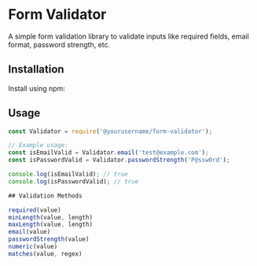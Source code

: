 # Form Validator

A simple form validation library to validate inputs like required fields, email format, password strength, etc.

## Installation

Install using npm:


## Usage

```javascript
const Validator = require('@yourusername/form-validator');

// Example usage:
const isEmailValid = Validator.email('test@example.com');
const isPasswordValid = Validator.passwordStrength('P@ssw0rd');

console.log(isEmailValid); // true
console.log(isPasswordValid); // true

## Validation Methods

required(value)
minLength(value, length)
maxLength(value, length)
email(value)
passwordStrength(value)
numeric(value)
matches(value, regex)